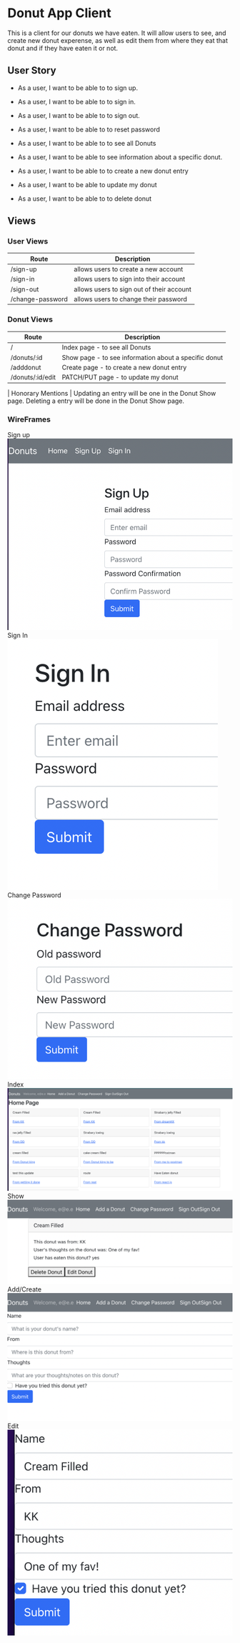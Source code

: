 # Donut App Client
This is a client for our donuts we have eaten. It will allow users to see, and create new donut experense, as well as edit them from where they eat that donut and if they have eaten it or not.

## User Story 
* As a user, I want to be able to to sign up.
* As a user, I want to be able to to sign in.
* As a user, I want to be able to to sign out.
* As a user, I want to be able to to reset password

* As a user, I want to be able to to see all Donuts
* As a user, I want to be able to see information about a specific donut.
* As a user, I want to be able to to create a new donut entry
* As a user, I want to be able to update my donut
* As a user, I want to be able to to delete donut

## Views

### User Views
| Route                   | Description |
| -------------------- | -------------------------------------------- |
| /sign-up               | allows users to create a new account     |
| /sign-in                | allows users to sign into their account    |
| /sign-out              | allows users to sign out of their account |
| /change-password | allows users to change their password   |

### Donut Views
| Route                  | Description |
| -------------------- | ------------------------------------------------------------- |
| /                         | Index page - to see all Donuts                                |
| /donuts/:id          | Show page - to see information about a specific donut   |
| /adddonut           | Create page - to create a new donut entry                    |
| /donuts/:id/edit   | PATCH/PUT page - to update my donut                           |

| Honorary Mentions |
Updating an entry will be one in the Donut Show page.
Deleting a entry will be done in the Donut Show page.

### WireFrames
Sign up
![Sign up](./WireFrames/User/Signed-Up.png)
Sign In
![Sign In](./WireFrames/User/Sign-In.png)
Change Password
![Change Password](./WireFrames/User/Change-Passsword.png)
Index
![Index](./WireFrames//Donut/Index-Page.png)
Show
![Show](./WireFrames/Donut/Show-Page.png)
Add/Create
![Add/Create](./WireFrames/Donut/Create-Page.png)
Edit
![Edit](./WireFrames/Donut/Edit-Page.png)